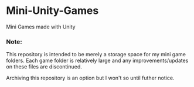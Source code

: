 # Mini-Unity-Games
Mini Games made with Unity

### Note:
This repository is intended to be merely a storage space for my mini game folders. Each game folder is relatively large and any improvements/updates on these files are discontinued. 

Archiving this repository is an option but I won't so until futher notice.  
